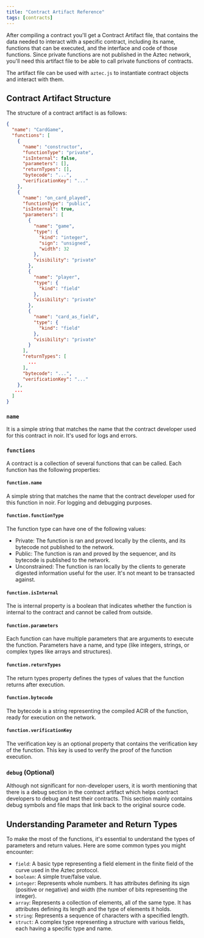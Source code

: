 ```yaml
---
title: "Contract Artifact Reference"
tags: [contracts]
---
```


After compiling a contract you'll get a Contract Artifact file, that contains the data needed to interact with a specific contract, including its name, functions that can be executed, and the interface and code of those functions. Since private functions are not published in the Aztec network, you'll need this artifact file to be able to call private functions of contracts.

The artifact file can be used with `aztec.js` to instantiate contract objects and interact with them.

## Contract Artifact Structure

The structure of a contract artifact is as follows:
```json
{
  "name": "CardGame",
  "functions": [
    {
      "name": "constructor",
      "functionType": "private",
      "isInternal": false,
      "parameters": [],
      "returnTypes": [],
      "bytecode": "...",
      "verificationKey": "..."
    },
    {
      "name": "on_card_played",
      "functionType": "public",
      "isInternal": true,
      "parameters": [
        {
          "name": "game",
          "type": {
            "kind": "integer",
            "sign": "unsigned",
            "width": 32
          },
          "visibility": "private"
        },
        {
          "name": "player",
          "type": {
            "kind": "field"
          },
          "visibility": "private"
        },
        {
          "name": "card_as_field",
          "type": {
            "kind": "field"
          },
          "visibility": "private"
        }
      ],
      "returnTypes": [
        ...
      ],
      "bytecode": "...",
      "verificationKey": "..."
    },
   ...
  ]
}

```

### `name`
It is a simple string that matches the name that the contract developer used for this contract in noir. It's used for logs and errors.

### `functions`
A contract is a collection of several functions that can be called. Each function has the following properties:

#### `function.name`
A simple string that matches the name that the contract developer used for this function in noir. For logging and debugging purposes.

#### `function.functionType`
The function type can have one of the following values:

- Private: The function is ran and proved locally by the clients, and its bytecode not published to the network.
- Public: The function is ran and proved by the sequencer, and its bytecode is published to the network.
- Unconstrained: The function is ran locally by the clients to generate digested information useful for the user. It's not meant to be transacted against.

#### `function.isInternal`
The is internal property is a boolean that indicates whether the function is internal to the contract and cannot be called from outside.

#### `function.parameters`
Each function can have multiple parameters that are arguments to execute the function. Parameters have a name, and type (like integers, strings, or complex types like arrays and structures).

#### `function.returnTypes`
The return types property defines the types of values that the function returns after execution.

#### `function.bytecode`
The bytecode is a string representing the compiled ACIR of the function, ready for execution on the network.

#### `function.verificationKey`
The verification key is an optional property that contains the verification key of the function. This key is used to verify the proof of the function execution.

### `debug` (Optional)
Although not significant for non-developer users, it is worth mentioning that there is a debug section in the contract artifact which helps contract developers to debug and test their contracts. This section mainly contains debug symbols and file maps that link back to the original source code.

## Understanding Parameter and Return Types
To make the most of the functions, it's essential to understand the types of parameters and return values. Here are some common types you might encounter:

 - `field`: A basic type representing a field element in the finite field of the curve used in the Aztec protocol.
 - `boolean`: A simple true/false value.
 - `integer`: Represents whole numbers. It has attributes defining its sign (positive or negative) and width (the number of bits representing the integer).
 - `array`: Represents a collection of elements, all of the same type. It has attributes defining its length and the type of elements it holds.
 - `string`: Represents a sequence of characters with a specified length.
 - `struct`: A complex type representing a structure with various fields, each having a specific type and name.

